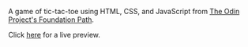 A game of tic-tac-toe using HTML, CSS, and JavaScript from [The Odin Project's Foundation Path](https://www.theodinproject.com/courses/javascript/lessons/tic-tac-toe-javascript).

Click [here](https://cineonizer.github.io/tic-tac-toe/) for a live preview.